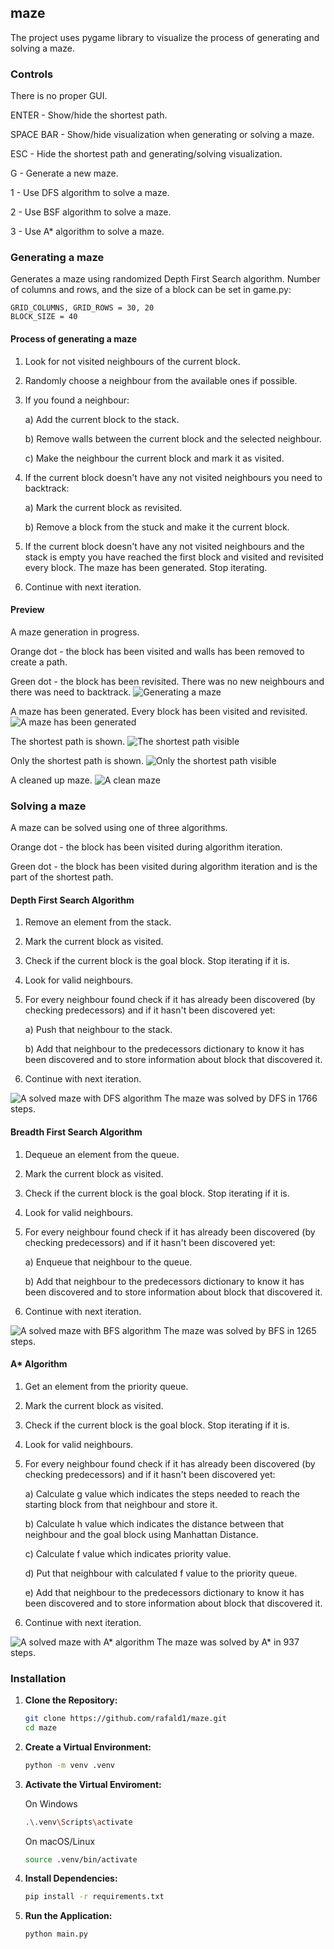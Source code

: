 ## maze
The project uses pygame library to visualize the process of generating and solving a maze.

### Controls
There is no proper GUI.

ENTER - Show/hide the shortest path.

SPACE BAR - Show/hide visualization when generating or solving a maze.

ESC - Hide the shortest path and generating/solving visualization.

G - Generate a new maze.

1 - Use DFS algorithm to solve a maze.

2 - Use BSF algorithm to solve a maze.

3 - Use A* algorithm to solve a maze.


### Generating a maze
Generates a maze using randomized Depth First Search algorithm.
Number of columns and rows, and the size of a block can be set in game.py:
```
GRID_COLUMNS, GRID_ROWS = 30, 20
BLOCK_SIZE = 40
```
#### Process of generating a maze
1. Look for not visited neighbours of the current block.
2. Randomly choose a neighbour from the available ones if possible.
3. If you found a neighbour:

   a) Add the current block to the stack.
   
   b) Remove walls between the current block and the selected neighbour.
   
   c) Make the neighbour the current block and mark it as visited.
4. If the current block doesn't have any not visited neighbours you need to backtrack:
   
   a) Mark the current block as revisited.

   b) Remove a block from the stuck and make it the current block.
5. If the current block doesn't have any not visited neighbours and the stack is empty you have reached
the first block and visited and revisited every block. The maze has been generated. Stop iterating.
6. Continue with next iteration.

#### Preview
A maze generation in progress.

Orange dot - the block has been visited and walls has been removed to create a path.

Green dot - the block has been revisited. There was no new neighbours and there was need to backtrack.
![Generating a maze](preview/maze_generation_1.png)

A maze has been generated. Every block has been visited and revisited.
![A maze has been generated](preview/maze_generation_2.png)

The shortest path is shown.
![The shortest path visible](preview/maze_generation_3.png)

Only the shortest path is shown.
![Only the shortest path visible](preview/maze_generation_4.png)

A cleaned up maze.
![A clean maze](preview/maze_generation_5.png)

### Solving a maze
A maze can be solved using one of three algorithms.

Orange dot - the block has been visited during algorithm iteration.

Green dot - the block has been visited during algorithm iteration and is the part of the shortest path.

#### Depth First Search Algorithm
1. Remove an element from the stack.
2. Mark the current block as visited.
3. Check if the current block is the goal block. Stop iterating if it is.
4. Look for valid neighbours.
5. For every neighbour found check if it has already been discovered (by checking predecessors)
    and if it hasn't been discovered yet:
    
    a) Push that neighbour to the stack.

    b) Add that neighbour to the predecessors dictionary to know it has been discovered and to store information about block that discovered it.
6. Continue with next iteration.

![A solved maze with DFS algorithm](preview/maze_solving_dfs.png)
The maze was solved by DFS in 1766 steps.

#### Breadth First Search Algorithm
1. Dequeue an element from the queue.
2. Mark the current block as visited.
3. Check if the current block is the goal block. Stop iterating if it is.
4. Look for valid neighbours.
5. For every neighbour found check if it has already been discovered (by checking predecessors)
    and if it hasn't been discovered yet:
    
    a) Enqueue that neighbour to the queue.

    b) Add that neighbour to the predecessors dictionary to know it has been discovered
        and to store information about block that discovered it.
6. Continue with next iteration.

![A solved maze with BFS algorithm](preview/maze_solving_bfs.png)
The maze was solved by BFS in 1265 steps.


#### A* Algorithm
1. Get an element from the priority queue.
2. Mark the current block as visited.
3. Check if the current block is the goal block. Stop iterating if it is.
4. Look for valid neighbours.
5. For every neighbour found check if it has already been discovered (by checking predecessors)
    and if it hasn't been discovered yet:
    
    a) Calculate g value which indicates the steps needed to reach the starting block from that neighbour
        and store it.
    
    b) Calculate h value which indicates the distance between that neighbour and the goal block
        using Manhattan Distance.
    
    c) Calculate f value which indicates priority value.
    
    d) Put that neighbour with calculated f value to the priority queue.
    
    e) Add that neighbour to the predecessors dictionary to know it has been discovered
        and to store information about block that discovered it.
6. Continue with next iteration.

![A solved maze with A* algorithm](preview/maze_solving_a_star.png)
The maze was solved by A* in 937 steps.

### Installation

1. **Clone the Repository:**
    ```bash
    git clone https://github.com/rafald1/maze.git
    cd maze
    ```
2. **Create a Virtual Environment:**
    ```bash
    python -m venv .venv
    ```
3. **Activate the Virtual Enviroment:**

    On Windows
    ```bash
    .\.venv\Scripts\activate
    ```    
    On macOS/Linux
    ```bash
    source .venv/bin/activate
    ```    
4. **Install Dependencies:**
    ```bash
    pip install -r requirements.txt
    ```
5. **Run the Application:**
    ```bash
    python main.py
    ```

